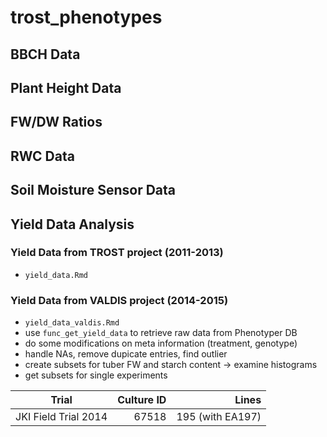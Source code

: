 # trost_phenotypes

## BBCH Data
## Plant Height Data
## FW/DW Ratios
## RWC Data
## Soil Moisture Sensor Data

## Yield Data Analysis

### Yield Data from TROST project (2011-2013)

* ``yield_data.Rmd``

### Yield Data from VALDIS project (2014-2015)

* ``yield_data_valdis.Rmd``
* use ``func_get_yield_data`` to retrieve raw data from Phenotyper DB
* do some modifications on meta information (treatment, genotype)
* handle NAs, remove dupicate entries, find outlier
* create subsets for tuber FW and starch content &rarr; examine histograms
* get subsets for single experiments


| Trial | Culture ID | Lines |
| ------|-----------:|------:|
| JKI Field Trial 2014 | 67518 | 195 (with EA197) |




